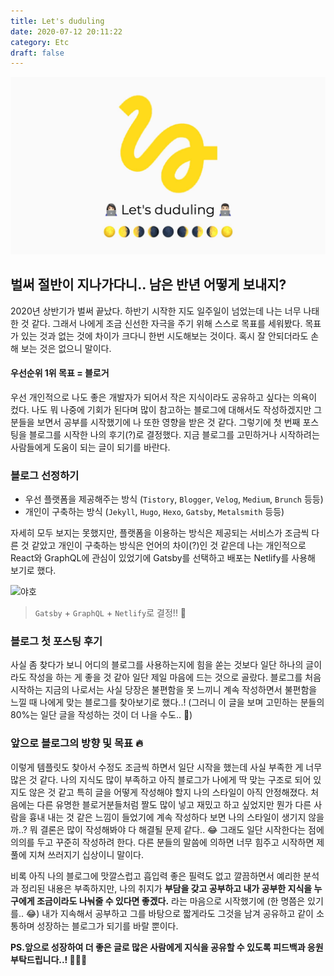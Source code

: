 ```yaml
---
title: Let's duduling
date: 2020-07-12 20:11:22
category: Etc
draft: false
---
```


![](./images/lets-duduling_cover.jpg)

## 벌써 절반이 지나가다니.. 남은 반년 어떻게 보내지?

2020년 상반기가 벌써 끝났다. 하반기 시작한 지도 일주일이 넘었는데 나는 너무 나태한 것 같다. 그래서 나에게 조금 신선한 자극을 주기 위해 스스로 목표를 세워봤다. 목표가 있는 것과 없는 것에 차이가 크다니 한번 시도해보는 것이다. 혹시 잘 안되더라도 손해 보는 것은 없으니 말이다.

#### 우선순위 1위 목표 = 블로거

우선 개인적으로 나도 좋은 개발자가 되어서 작은 지식이라도 공유하고 싶다는 의욕이 컸다. 나도 뭐 나중에 기회가 된다며 많이 참고하는 블로그에 대해서도 작성하겠지만 그분들을 보면서 공부를 시작했기에 나 또한 영향을 받은 것 같다. 그렇기에 첫 번째 포스팅을 블로그를 시작한 나의 후기(?)로 결정했다. 지금 블로그를 고민하거나 시작하려는 사람들에게 도움이 되는 글이 되기를 바란다.

### 블로그 선정하기

- 우선 플랫폼을 제공해주는 방식 (`Tistory`, `Blogger`, `Velog`, `Medium`, `Brunch` 등등)
- 개인이 구축하는 방식 (`Jekyll`, `Hugo`, `Hexo`, `Gatsby`, `Metalsmith` 등등)

자세히 모두 보지는 못했지만, 플랫폼을 이용하는 방식은 제공되는 서비스가 조금씩 다른 것 같았고 개인이 구축하는 방식은 언어의 차이(?)인 것 같은데 나는 개인적으로 React와 GraphQL에 관심이 있었기에 Gatsby를 선택하고 배포는 Netlify를 사용해 보기로 했다.

![야호](https://drive.google.com/uc?id=1PU-ZhbwtaSTCn5WxwWAaiZI8KXvgcU4Q)

> `Gatsby` + `GraphQL` + `Netlify`로 결정!! 🎉

### 블로그 첫 포스팅 후기

사실 좀 찾다가 보니 어디의 블로그를 사용하는지에 힘을 쏟는 것보다 일단 하나의 글이라도 작성을 하는 게 좋을 것 같아 일단 제일 마음에 드는 것으로 골랐다. 블로그를 처음 시작하는 지금의 나로서는 사실 당장은 불편함을 못 느끼니 계속 작성하면서 불편함을 느낄 때 나에게 맞는 블로그를 찾아보기로 했다..! (그러니 이 글을 보며 고민하는 분들의 80%는 일단 글을 작성하는 것이 더 나을 수도.. 🤔)

### 앞으로 블로그의 방향 및 목표 🔥

이렇게 템플릿도 찾아서 수정도 조금씩 하면서 일단 시작을 했는데 사실 부족한 게 너무 많은 것 같다. 나의 지식도 많이 부족하고 아직 블로그가 나에게 딱 맞는 구조로 되어 있지도 않은 것 같고 특히 글을 어떻게 작성해야 할지 나의 스타일이 아직 안정해졌다. 처음에는 다른 유명한 블로거분들처럼 짤도 많이 넣고 재밌고 하고 싶었지만 뭔가 다른 사람을 흉내 내는 것 같은 느낌이 들었기에 계속 작성하다 보면 나의 스타일이 생기지 않을까..? 뭐 결론은 많이 작성해봐야 다 해결될 문제 같다.. 😂 그래도 일단 시작한다는 점에 의의를 두고 꾸준히 작성하려 한다. 다른 분들의 말씀에 의하면 너무 힘주고 시작하면 제풀에 지쳐 쓰러지기 십상이니 말이다.

비록 아직 나의 블로그에 맛깔스럽고 흡입력 좋은 필력도 없고 깔끔하면서 예리한 분석과 정리된 내용은 부족하지만, 나의 취지가 **부담을 갖고 공부하고 내가 공부한 지식을 누구에게 조금이라도 나눠줄 수 있다면 좋겠다.** 라는 마음으로 시작했기에 (한 명쯤은 있기를.. 😂) 내가 지속해서 공부하고 그를 바탕으로 짧게라도 그것을 남겨 공유하고 같이 소통하며 성장하는 블로그가 되기를 바랄 뿐이다.

**PS.앞으로 성장하여 더 좋은 글로 많은 사람에게 지식을 공유할 수 있도록 피드백과 응원 부탁드립니다..! 👨🏻‍💻**
